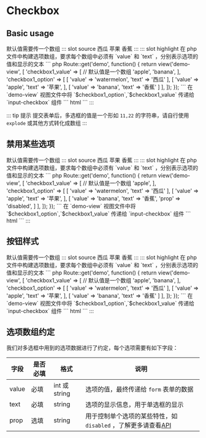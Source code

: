 # Checkbox

## Basic usage

<demo-block>
默认值需要传一个数组
::: slot source
<el-checkbox-group v-model="checkbox1">
<el-checkbox label="watermelon">西瓜</el-checkbox>
<el-checkbox label="apple">苹果</el-checkbox>
<el-checkbox label="banana">香蕉</el-checkbox>
</el-checkbox-group>
:::
::: slot highlight
在 php 文件中构建选项数组，要求每个数组中必须有 `value` 和 `text` ，分别表示选项的值和显示的文本
``` php
Route::get('demo', function() {
    return view('demo-view', [
        'checkbox1_value' => [ // 默认值是一个数组
            'apple',
            'banana',
        ],
        'checkbox1_option' => [
            [
                'value' => 'watermelon',
                'text' => '西瓜'
            ],
            [
                'value' => 'apple',
                'text'  => '苹果',
            ],
            [
                'value' => 'banana',
                'text'  => '香蕉'
            ]
        ],
    ]);
});
```
在 `demo-view` 视图文件中将 `$checkbox1_option`,`$checkbox1_value` 传递给 `input-checkbox` 组件
``` html
<x-input-checkbox name="checkbox1" :options="$checkbox1_option" :value="$checkbox1_value"></x-input-checkbox>
```
:::
</demo-block>

::: tip 提示
提交表单后，多选框的值是一个形如 `11,22` 的字符串，请自行使用 `explode` 或其他方式转化成数组
:::

## 禁用某些选项

<demo-block>
默认值需要传一个数组
::: slot source
<el-checkbox-group v-model="checkbox2">
<el-checkbox label="watermelon">西瓜</el-checkbox>
<el-checkbox label="apple">苹果</el-checkbox>
<el-checkbox label="banana" disabled>香蕉</el-checkbox>
</el-checkbox-group>
:::
::: slot highlight
在 php 文件中构建选项数组，要求每个数组中必须有 `value` 和 `text` ，分别表示选项的值和显示的文本
``` php
Route::get('demo', function() {
    return view('demo-view', [
        'checkbox1_value' => [ // 默认值是一个数组
            'apple',
        ],
        'checkbox1_option' => [
            [
                'value' => 'watermelon',
                'text' => '西瓜'
            ],
            [
                'value' => 'apple',
                'text'  => '苹果',
            ],
            [
                'value' => 'banana',
                'text'  => '香蕉',
                'prop'  => 'disabled',
            ]
        ],
    ]);
});
```
在 `demo-view` 视图文件中将 `$checkbox1_option`,`$checkbox1_value` 传递给 `input-checkbox` 组件
``` html
<x-input-checkbox name="checkbox1" :options="$checkbox1_option" :value="$checkbox1_value"></x-input-checkbox>
```
:::
</demo-block>

## 按钮样式

<demo-block>
默认值需要传一个数组
::: slot source
<el-checkbox-group v-model="checkbox1">
<el-checkbox-button label="watermelon">西瓜</el-checkbox-button>
<el-checkbox-button label="apple">苹果</el-checkbox-button>
<el-checkbox-button label="banana">香蕉</el-checkbox-button>
</el-checkbox-group>
:::
::: slot highlight
在 php 文件中构建选项数组，要求每个数组中必须有 `value` 和 `text` ，分别表示选项的值和显示的文本
``` php
Route::get('demo', function() {
    return view('demo-view', [
        'checkbox1_value' => [ // 默认值是一个数组
            'apple',
            'banana',
        ],
        'checkbox1_option' => [
            [
                'value' => 'watermelon',
                'text' => '西瓜'
            ],
            [
                'value' => 'apple',
                'text'  => '苹果',
            ],
            [
                'value' => 'banana',
                'text'  => '香蕉'
            ]
        ],
    ]);
});
```
在 `demo-view` 视图文件中将 `$checkbox1_option`,`$checkbox1_value` 传递给 `input-checkbox` 组件
``` html
<x-input-checkbox-button name="checkbox1" :options="$checkbox1_option" :value="$checkbox1_value"></x-input-checkbox-button>
```
:::
</demo-block>

## 选项数组约定

我们对多选框中用到的选项数据进行了约定，每个选项需要有如下字段：

| 字段 | 是否必填 | 格式 | 说明|
|----|----|----|---|
| value | 必填| int 或 string | 选项的值，最终传递给 `form` 表单的数据 |
| text | 必填|string | 选项的显示信息，用于单选框的显示 |
| prop | 选填 | string | 用于控制单个选项的某些特性，如 `disabled` ，了解更多请查看[API](/en/api.html#checkbox) |

<script>
export default {
    data(){
        return {
            checkbox1:['apple','banana'],
            checkbox2:['apple'],
            slider2:80,
        };
    }
};
</script>